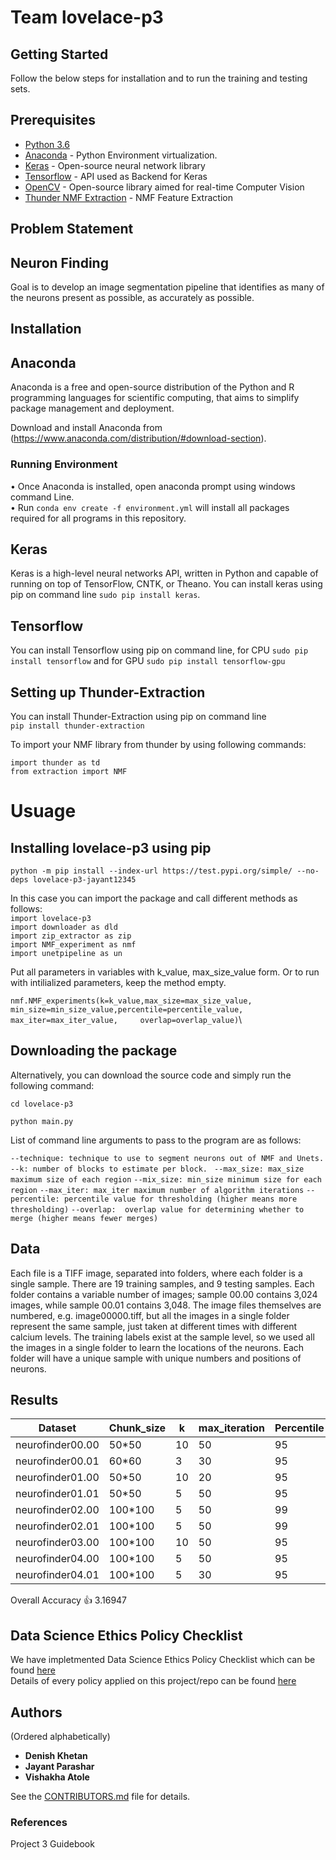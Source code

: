 # Team lovelace-p3

## Getting Started

Follow the below steps for installation and to run the training and testing sets.

## Prerequisites

- [Python 3.6](https://www.python.org/downloads/release/python-360/)
- [Anaconda](https://www.anaconda.com/) - Python Environment virtualization.
- [Keras](https://keras.io/#installation) - Open-source neural network library
- [Tensorflow](https://www.tensorflow.org/) - API used as Backend for Keras
- [OpenCV](https://opencv.org/) - Open-source library aimed for real-time Computer Vision
- [Thunder NMF Extraction](https://github.com/dsp-uga/Canady) - NMF Feature Extraction 

## Problem Statement 

## Neuron Finding 

Goal is to develop an image segmentation pipeline that identifies as many of the neurons present as possible, as accurately as possible.

## Installation

## Anaconda 

Anaconda is a free and open-source distribution of the Python and R programming languages for scientific computing, that aims to simplify package management and deployment.

Download and install Anaconda from (https://www.anaconda.com/distribution/#download-section). 

### Running Environment

•	Once Anaconda is installed, open anaconda prompt using windows command Line.\
•	Run ```conda env create -f environment.yml``` will install all packages required for all programs in this repository.

## Keras 

Keras is a high-level neural networks API, written in Python and capable of running on top of TensorFlow, CNTK, or Theano. You can install keras using pip on command line ```sudo pip install keras```.

## Tensorflow 

You can install Tensorflow using pip on command line, for CPU ```sudo pip install tensorflow``` and for GPU ```sudo pip install tensorflow-gpu```

##  Setting up Thunder-Extraction

You can install Thunder-Extraction  using pip on command line\
```pip install thunder-extraction```

To import your NMF library from thunder by using following commands:

```import thunder as td```\
```from extraction import NMF```

# Usuage
## Installing lovelace-p3 using pip
```python -m pip install --index-url https://test.pypi.org/simple/ --no-deps lovelace-p3-jayant12345```

   In this case you can import the package and call different methods as follows: \
```import lovelace-p3``` \
  `import downloader as dld`\
  `import zip_extractor as zip`\
  `import NMF_experiment as nmf`\
  `import unetpipeline as un`
  
  Put all parameters in variables with k_value, max_size_value form. Or to run with intilialized parameters, keep the method empty.
  
  `nmf.NMF_experiments(k=k_value,max_size=max_size_value, min_size=min_size_value,percentile=percentile_value, max_iter=max_iter_value,     overlap=overlap_value)`\

## Downloading the package
Alternatively, you can download the source code and simply run the following command:

`cd lovelace-p3`

`python main.py`

List of command line arguments to pass to the program are as follows:

  `--technique: technique to use to segment neurons out of NMF and Unets.`
  `--k: number of blocks to estimate per block. `
  `--max_size: max_size maximum size of each region`
  `--mix_size: min_size minimum size for each region`
  `--max_iter: max_iter maximum number of algorithm iterations`
  `--percentile: percentile value for thresholding (higher means more thresholding)`
  `--overlap:  overlap value for determining whether to merge (higher means fewer merges) `


## Data 

Each file is a TIFF image, separated into folders, where each folder is a single sample. There are 19 training samples, and 9 testing samples. Each folder contains a variable number of images; sample 00.00 contains 3,024 images, while sample 00.01 contains 3,048. The image files themselves are numbered, e.g. image00000.tiff, but all the images in a single folder represent the same sample, just
taken at different times with different calcium levels. The training labels exist at the sample level, so we used all the images in a single folder to learn the locations of the neurons. Each folder will have a unique sample with unique numbers and positions of
neurons. 

## Results

|     Dataset      |   Chunk_size  | k | max_iteration | Percentile | Accuracy |
|------------------|---------------|---|---------------|------------|----------|
| neurofinder00.00 |	50*50      | 10|      50       |     95     |   3      |
| neurofinder00.01 |	60*60      |  3|      30       |     95     |   3.2    |
| neurofinder01.00 |	50*50      | 10|      20       |     95     |   3.14115|
| neurofinder01.01 |	50*50      |  5|      50       |     95     |   3.29171|
| neurofinder02.00 |   100*100     |  5|      50       |     99     |   3.44819|
| neurofinder02.01 |   100*100     |  5|      50       |     99     |   3.3    |
| neurofinder03.00 |   100*100     | 10|      50       |     95     |   2.91006|
| neurofinder04.00 |   100*100     |  5|      50       |     95     |   2.96528|
| neurofinder04.01 |   100*100     |  5|      30       |     95     |   3.331  |

Overall Accuracy 👍 3.16947  

## Data Science Ethics Policy Checklist 

We have impletmented Data Science Ethics Policy Checklist which can be found [here](https://github.com/dsp-uga/Team-lovelace-p3/blob/master/ETHICS.md)\
Details of every policy applied on this project/repo can be found [here](https://github.com/dsp-uga/Team-lovelace-p3/wiki/Data-Science-Ethics-Policy)


## Authors
(Ordered alphabetically)

- **Denish Khetan**
- **Jayant Parashar**
- **Vishakha Atole** 

See the [CONTRIBUTORS.md](https://github.com/dsp-uga/Team-lovelace-p3/blob/master/CONTRIBUTORS.md) file for details.

### References 

Project 3 Guidebook
